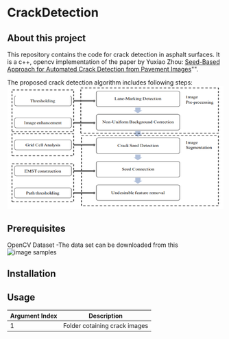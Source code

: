 # CrackDetection
## About this project
This repository contains the code for crack detection in asphalt surfaces. It is a c++, opencv implementation of the paper by Yuxiao Zhou:
[Seed-Based Approach for Automated Crack Detection from Pavement Images](https://www.researchgate.net/publication/305792615_Seed-Based_Approach_for_Automated_Crack_Detection_from_Pavement_Images)"".

The proposed crack detection algorithm includes following steps:
![crack detection methodology](https://github.com/minazhou2020/CrackDetection/blob/master/Capture.PNG?raw=true)
## Prerequisites
OpenCV
Dataset -The data set can be downloaded from this ![image samples](https://github.com/minazhou2020/CrackDetection/tree/master/linear_cracks)
## Installation
## Usage

|Argument Index | Description                   |
| ------------- |:-----------------------------:|
| 1             |  Folder cotaining crack images|




